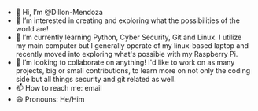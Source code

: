 - 👋 Hi, I’m @Dillon-Mendoza
- 👀 I’m interested in creating and exploring what the possibilities of the world are!
- 🌱 I’m currently learning Python, Cyber Security, Git and Linux. I utilize my main computer but I generally operate of my linux-based laptop and recently moved into exploring what's possible with my Raspberry Pi.
- 💞️ I’m looking to collaborate on anything! I'd like to work on as many projects, big or small contributions, to learn more on not only the coding side but all things security and git related as well.
- 📫 How to reach me: email
- 😄 Pronouns: He/Him
